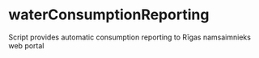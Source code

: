 # waterConsumptionReporting
Script provides automatic consumption reporting to Rīgas namsaimnieks web portal
